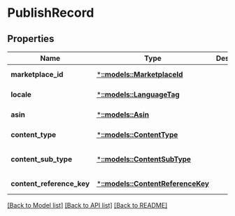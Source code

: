 # PublishRecord

## Properties
Name | Type | Description | Notes
------------ | ------------- | ------------- | -------------
**marketplace_id** | [***::models::MarketplaceId**](MarketplaceId.md) |  | [default to null]
**locale** | [***::models::LanguageTag**](LanguageTag.md) |  | [default to null]
**asin** | [***::models::Asin**](Asin.md) |  | [default to null]
**content_type** | [***::models::ContentType**](ContentType.md) |  | [default to null]
**content_sub_type** | [***::models::ContentSubType**](ContentSubType.md) |  | [optional] [default to null]
**content_reference_key** | [***::models::ContentReferenceKey**](ContentReferenceKey.md) |  | [default to null]

[[Back to Model list]](../README.md#documentation-for-models) [[Back to API list]](../README.md#documentation-for-api-endpoints) [[Back to README]](../README.md)


